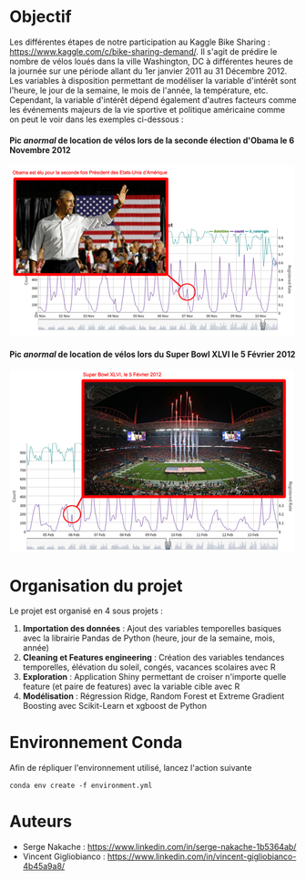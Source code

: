 # Objectif

Les différentes étapes de notre participation au Kaggle Bike Sharing : https://www.kaggle.com/c/bike-sharing-demand/. Il s'agit de prédire le nombre de vélos loués dans la ville Washington, DC à différentes heures de la journée sur une période allant du 1er janvier 2011 au 31 Décembre 2012. Les variables à disposition permettant de modéliser la variable d'intérêt sont l'heure, le jour de la semaine, le mois de l'année, la température, etc. Cependant, la variable d'intérêt dépend également d'autres facteurs comme les événements majeurs de la vie sportive et politique américaine comme on peut le voir dans les exemples ci-dessous :

#### Pic *anormal* de location de vélos lors de la seconde élection d'Obama le 6 Novembre 2012
<img src="img/oba.png" width="500">

#### Pic *anormal* de location de vélos lors du Super Bowl XLVI le 5 Février 2012
<img src="img/sb.png" width="500">


# Organisation du projet

Le projet est organisé en 4 sous projets :
 1. **Importation des données** : Ajout des variables temporelles basiques avec la librairie Pandas de Python (heure, jour de la semaine, mois, année)
 2. **Cleaning et Features engineering** : Création des variables tendances temporelles, élévation du soleil, congés, vacances scolaires avec R
 3. **Exploration** :  Application Shiny permettant de croiser n'importe quelle feature (et paire de features) avec la variable cible avec R
 4. **Modélisation** :  Régression Ridge, Random Forest et Extreme Gradient Boosting avec Scikit-Learn et xgboost de Python

# Environnement Conda
Afin de répliquer l'environnement utilisé, lancez l'action suivante 

```
conda env create -f environment.yml
```

# Auteurs

 * Serge Nakache : https://www.linkedin.com/in/serge-nakache-1b5364ab/
 * Vincent Gigliobianco : https://www.linkedin.com/in/vincent-gigliobianco-4b45a9a8/
 